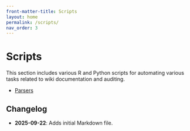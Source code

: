 ```yaml
---
front-matter-title: Scripts
layout: home
permalink: /scripts/
nav_order: 3
---
```


<!-- Folder-level landing page for /assets/scripts/ -->

# Scripts

This section includes various R and Python scripts for automating various tasks related to wiki documentation and auditing.

- [Parsers]({{site.baseurl}}/parsers/)

## Changelog

- **2025-09-22**: Adds initial Markdown file.
